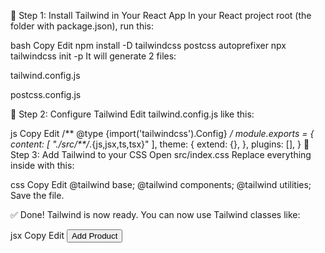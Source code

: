 🧩 Step 1: Install Tailwind in Your React App
In your React project root (the folder with package.json), run this:

bash
Copy
Edit
npm install -D tailwindcss postcss autoprefixer
npx tailwindcss init -p
It will generate 2 files:

tailwind.config.js

postcss.config.js

🧩 Step 2: Configure Tailwind
Edit tailwind.config.js like this:

js
Copy
Edit
/** @type {import('tailwindcss').Config} */
module.exports = {
  content: [
    "./src/**/*.{js,jsx,ts,tsx}"
  ],
  theme: {
    extend: {},
  },
  plugins: [],
}
🧩 Step 3: Add Tailwind to your CSS
Open src/index.css
Replace everything inside with this:

css
Copy
Edit
@tailwind base;
@tailwind components;
@tailwind utilities;
Save the file.

✅ Done! Tailwind is now ready.
You can now use Tailwind classes like:

jsx
Copy
Edit
<button className="bg-blue-500 text-white px-4 py-2 rounded">
  Add Product
</button>
